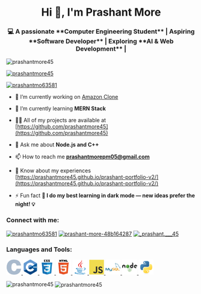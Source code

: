 <h1 align="center">Hi 👋, I'm Prashant More</h1>
<h3 align="center">💻 A passionate **Computer Engineering Student** | Aspiring **Software Developer** | Exploring **AI & Web Development** |</h3>

<p align="left"> <img src="https://komarev.com/ghpvc/?username=prashantmore45&label=Profile%20views&color=0e75b6&style=flat" alt="prashantmore45" /> </p>

<p align="left"> <a href="https://github.com/ryo-ma/github-profile-trophy"><img src="https://github-profile-trophy.vercel.app/?username=prashantmore45" alt="prashantmore45" /></a> </p>

<p align="left"> <a href="https://twitter.com/prashantmo63581" target="blank"><img src="https://img.shields.io/twitter/follow/prashantmo63581?logo=twitter&style=for-the-badge" alt="prashantmo63581" /></a> </p>

- 🔭 I’m currently working on [Amazon Clone](https://github.com/prashantmore45/amazon-clone)

- 🌱 I’m currently learning **MERN Stack**

- 👨‍💻 All of my projects are available at [https://github.com/prashantmore45](https://github.com/prashantmore45)

- 💬 Ask me about **Node.js and C++**

- 📫 How to reach me **prashantmorepm05@gmail.com**

- 📄 Know about my experiences [https://prashantmore45.github.io/prashant-portfolio-v2/](https://prashantmore45.github.io/prashant-portfolio-v2/)

- ⚡ Fun fact **🌙 I do my best learning in **dark mode** — new ideas prefer the night! 💡**

<h3 align="left">Connect with me:</h3>
<p align="left">
<a href="https://twitter.com/prashantmo63581" target="blank"><img align="center" src="https://raw.githubusercontent.com/rahuldkjain/github-profile-readme-generator/master/src/images/icons/Social/twitter.svg" alt="prashantmo63581" height="30" width="40" /></a>
<a href="https://linkedin.com/in/prashant-more-48b164287" target="blank"><img align="center" src="https://raw.githubusercontent.com/rahuldkjain/github-profile-readme-generator/master/src/images/icons/Social/linked-in-alt.svg" alt="prashant-more-48b164287" height="30" width="40" /></a>
<a href="https://instagram.com/_prashant.___45" target="blank"><img align="center" src="https://raw.githubusercontent.com/rahuldkjain/github-profile-readme-generator/master/src/images/icons/Social/instagram.svg" alt="_prashant.___45" height="30" width="40" /></a>
</p>

<h3 align="left">Languages and Tools:</h3>
<p align="left"> <a href="https://www.cprogramming.com/" target="_blank" rel="noreferrer"> <img src="https://raw.githubusercontent.com/devicons/devicon/master/icons/c/c-original.svg" alt="c" width="40" height="40"/> </a> <a href="https://www.w3schools.com/cpp/" target="_blank" rel="noreferrer"> <img src="https://raw.githubusercontent.com/devicons/devicon/master/icons/cplusplus/cplusplus-original.svg" alt="cplusplus" width="40" height="40"/> </a> <a href="https://www.w3schools.com/css/" target="_blank" rel="noreferrer"> <img src="https://raw.githubusercontent.com/devicons/devicon/master/icons/css3/css3-original-wordmark.svg" alt="css3" width="40" height="40"/> </a> <a href="https://www.w3.org/html/" target="_blank" rel="noreferrer"> <img src="https://raw.githubusercontent.com/devicons/devicon/master/icons/html5/html5-original-wordmark.svg" alt="html5" width="40" height="40"/> </a> <a href="https://www.java.com" target="_blank" rel="noreferrer"> <img src="https://raw.githubusercontent.com/devicons/devicon/master/icons/java/java-original.svg" alt="java" width="40" height="40"/> </a> <a href="https://developer.mozilla.org/en-US/docs/Web/JavaScript" target="_blank" rel="noreferrer"> <img src="https://raw.githubusercontent.com/devicons/devicon/master/icons/javascript/javascript-original.svg" alt="javascript" width="40" height="40"/> </a> <a href="https://www.mysql.com/" target="_blank" rel="noreferrer"> <img src="https://raw.githubusercontent.com/devicons/devicon/master/icons/mysql/mysql-original-wordmark.svg" alt="mysql" width="40" height="40"/> </a> <a href="https://nodejs.org" target="_blank" rel="noreferrer"> <img src="https://raw.githubusercontent.com/devicons/devicon/master/icons/nodejs/nodejs-original-wordmark.svg" alt="nodejs" width="40" height="40"/> </a> <a href="https://www.python.org" target="_blank" rel="noreferrer"> <img src="https://raw.githubusercontent.com/devicons/devicon/master/icons/python/python-original.svg" alt="python" width="40" height="40"/> </a> </p>

<p><img align="left" src="https://github-readme-stats.vercel.app/api/top-langs?username=prashantmore45&show_icons=true&locale=en&layout=compact" alt="prashantmore45" /></p>

<p>&nbsp;<img align="center" src="https://github-readme-stats.vercel.app/api?username=prashantmore45&show_icons=true&locale=en" alt="prashantmore45" /></p>

